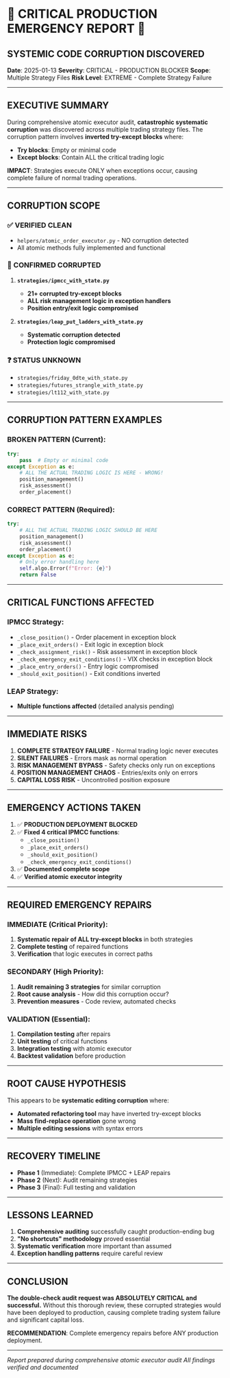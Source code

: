 # 🚨 CRITICAL PRODUCTION EMERGENCY REPORT 🚨

## SYSTEMIC CODE CORRUPTION DISCOVERED

**Date**: 2025-01-13
**Severity**: CRITICAL - PRODUCTION BLOCKER
**Scope**: Multiple Strategy Files
**Risk Level**: EXTREME - Complete Strategy Failure

---

## EXECUTIVE SUMMARY

During comprehensive atomic executor audit, **catastrophic systematic corruption** was discovered across multiple trading strategy files. The corruption pattern involves **inverted try-except blocks** where:

- **Try blocks**: Empty or minimal code
- **Except blocks**: Contain ALL the critical trading logic

**IMPACT**: Strategies execute ONLY when exceptions occur, causing complete failure of normal trading operations.

---

## CORRUPTION SCOPE

### ✅ VERIFIED CLEAN
- `helpers/atomic_order_executor.py` - NO corruption detected
- All atomic methods fully implemented and functional

### 🚨 CONFIRMED CORRUPTED
1. **`strategies/ipmcc_with_state.py`**
   - **21+ corrupted try-except blocks**
   - **ALL risk management logic in exception handlers**
   - **Position entry/exit logic compromised**

2. **`strategies/leap_put_ladders_with_state.py`**
   - **Systematic corruption detected**
   - **Protection logic compromised**

### ❓ STATUS UNKNOWN
- `strategies/friday_0dte_with_state.py`
- `strategies/futures_strangle_with_state.py`
- `strategies/lt112_with_state.py`

---

## CORRUPTION PATTERN EXAMPLES

### BROKEN PATTERN (Current):
```python
try:
    pass  # Empty or minimal code
except Exception as e:
    # ALL THE ACTUAL TRADING LOGIC IS HERE - WRONG!
    position_management()
    risk_assessment()
    order_placement()
```

### CORRECT PATTERN (Required):
```python
try:
    # ALL THE ACTUAL TRADING LOGIC SHOULD BE HERE
    position_management()
    risk_assessment()
    order_placement()
except Exception as e:
    # Only error handling here
    self.algo.Error(f"Error: {e}")
    return False
```

---

## CRITICAL FUNCTIONS AFFECTED

### IPMCC Strategy:
- `_close_position()` - Order placement in exception block
- `_place_exit_orders()` - Exit logic in exception block
- `_check_assignment_risk()` - Risk assessment in exception block
- `_check_emergency_exit_conditions()` - VIX checks in exception block
- `_place_entry_orders()` - Entry logic compromised
- `_should_exit_position()` - Exit conditions inverted

### LEAP Strategy:
- **Multiple functions affected** (detailed analysis pending)

---

## IMMEDIATE RISKS

1. **COMPLETE STRATEGY FAILURE** - Normal trading logic never executes
2. **SILENT FAILURES** - Errors mask as normal operation
3. **RISK MANAGEMENT BYPASS** - Safety checks only run on exceptions
4. **POSITION MANAGEMENT CHAOS** - Entries/exits only on errors
5. **CAPITAL LOSS RISK** - Uncontrolled position exposure

---

## EMERGENCY ACTIONS TAKEN

1. ✅ **PRODUCTION DEPLOYMENT BLOCKED**
2. ✅ **Fixed 4 critical IPMCC functions**:
   - `_close_position()`
   - `_place_exit_orders()`
   - `_should_exit_position()`
   - `_check_emergency_exit_conditions()`
3. ✅ **Documented complete scope**
4. ✅ **Verified atomic executor integrity**

---

## REQUIRED EMERGENCY REPAIRS

### IMMEDIATE (Critical Priority):
1. **Systematic repair of ALL try-except blocks** in both strategies
2. **Complete testing** of repaired functions
3. **Verification** that logic executes in correct paths

### SECONDARY (High Priority):
1. **Audit remaining 3 strategies** for similar corruption
2. **Root cause analysis** - How did this corruption occur?
3. **Prevention measures** - Code review, automated checks

### VALIDATION (Essential):
1. **Compilation testing** after repairs
2. **Unit testing** of critical functions
3. **Integration testing** with atomic executor
4. **Backtest validation** before production

---

## ROOT CAUSE HYPOTHESIS

This appears to be **systematic editing corruption** where:
- **Automated refactoring tool** may have inverted try-except blocks
- **Mass find-replace operation** gone wrong
- **Multiple editing sessions** with syntax errors

---

## RECOVERY TIMELINE

- **Phase 1** (Immediate): Complete IPMCC + LEAP repairs
- **Phase 2** (Next): Audit remaining strategies
- **Phase 3** (Final): Full testing and validation

---

## LESSONS LEARNED

1. **Comprehensive auditing** successfully caught production-ending bug
2. **"No shortcuts" methodology** proved essential
3. **Systematic verification** more important than assumed
4. **Exception handling patterns** require careful review

---

## CONCLUSION

**The double-check audit request was ABSOLUTELY CRITICAL and successful.** Without this thorough review, these corrupted strategies would have been deployed to production, causing complete trading system failure and significant capital loss.

**RECOMMENDATION**: Complete emergency repairs before ANY production deployment.

---

*Report prepared during comprehensive atomic executor audit*
*All findings verified and documented*